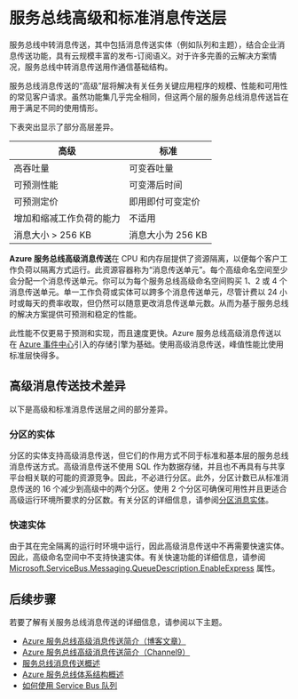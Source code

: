 <properties
	pageTitle="服务总线高级和标准消息传送定价层概述 | Azure"
	description="服务总线高级和标准消息传送"
	services="service-bus"
	documentationCenter=".net"
	authors="djrosanova"
	manager="timlt"
	editor=""/>

<tags
	ms.service="service-bus"
	ms.date="03/16/2016"
	wacn.date="08/15/2016"/>

# 服务总线高级和标准消息传送层 

服务总线中转消息传送，其中包括消息传送实体（例如队列和主题），结合企业消息传送功能，具有云规模丰富的发布-订阅语义。对于许多完善的云解决方案情况，服务总线中转消息传送用作通信基础结构。

服务总线消息传送的“高级”层将解决有关任务关键应用程序的规模、性能和可用性的常见客户请求。虽然功能集几乎完全相同，但这两个层的服务总线消息传送旨在用于满足不同的使用情形。

下表突出显示了部分高层差异。

| 高级 | 标准 |
|---------------------------------------|--------------------------------|
| 高吞吐量 | 可变吞吐量 |
| 可预测性能 | 可变滞后时间 |
| 可预测定价 | 即用即付可变定价 |
| 增加和缩减工作负荷的能力 | 不适用 |
| 消息大小 > 256 KB | 消息大小为 256 KB |

**Azure 服务总线高级消息传送**在 CPU 和内存层提供了资源隔离，以便每个客户工作负荷以隔离方式运行。此资源容器称为“消息传送单元”。每个高级命名空间至少会分配一个消息传送单元。你可以为每个服务总线高级命名空间购买 1、2 或 4 个消息传送单元。单一工作负荷或实体可以跨多个消息传送单元，尽管计费以 24 小时或每天的费率收取，但仍然可以随意更改消息传送单元数。从而为基于服务总线的解决方案提供可预测和稳定的性能。

此性能不仅更易于预测和实现，而且速度更快。Azure 服务总线高级消息传送以在 [Azure 事件中心](/home/features/event-hubs/)引入的存储引擎为基础。使用高级消息传送，峰值性能比使用标准层快得多。

## 高级消息传送技术差异

以下是高级和标准消息传送层之间的部分差异。

### 分区的实体

分区的实体支持高级消息传送，但它们的作用方式不同于标准和基本层的服务总线消息传送方式。高级消息传送不使用 SQL 作为数据存储，并且也不再具有与共享平台相关联的可能的资源竞争。因此，不必进行分区。此外，分区计数已从标准消息传送的 16 个减少到高级中的两个分区。使用 2 个分区可确保可用性并且更适合高级运行环境所要求的分区数。有关分区的详细信息，请参阅[分区消息实体](/documentation/articles/service-bus-partitioning/)。

### 快速实体

由于其在完全隔离的运行时环境中运行，因此高级消息传送中不再需要快速实体。因此，高级命名空间中不支持快速实体。有关快速功能的详细信息，请参阅 [Microsoft.ServiceBus.Messaging.QueueDescription.EnableExpress](https://msdn.microsoft.com/zh-cn/library/azure/microsoft.servicebus.messaging.queuedescription.enableexpress.aspx) 属性。

## 后续步骤

若要了解有关服务总线消息传送的详细信息，请参阅以下主题。

- [Azure 服务总线高级消息传送简介（博客文章）](http://azure.microsoft.com/blog/introducing-azure-service-bus-premium-messaging/)
- [Azure 服务总线高级消息传送简介（Channel9）](https://channel9.msdn.com/Blogs/Subscribe/Introducing-Azure-Service-Bus-Premium-Messaging)
- [服务总线消息传送概述](/documentation/articles/service-bus-messaging-overview/)
- [Azure 服务总线体系结构概述](/documentation/articles/service-bus-fundamentals-hybrid-solutions/)
- [如何使用 Service Bus 队列](/documentation/articles/service-bus-dotnet-how-to-use-queues/)

<!---HONumber=82-->